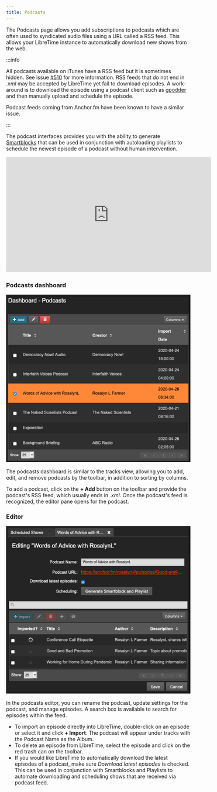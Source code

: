 ```yaml
---
title: Podcasts
---
```


The Podcasts page allows you add subscriptions to podcasts which are often used to syndicated audio files using a URL called a RSS feed. This allows your LibreTime instance to automatically download new shows from the web.

:::info

All podcasts available on iTunes have a RSS feed but it is sometimes hidden. See issue [#510](https://github.com/libretime/libretime/issues/510) for more information. RSS feeds that do not end in _.xml_ may be accepted by LibreTime yet fail to download episodes. A work-around is to download the episode using a podcast client such as [gpodder](https://gpodder.github.io/) and then manually upload and schedule the episode.

Podcast feeds coming from Anchor.fm have been known to have a similar issue.

:::

The podcast interfaces provides you with the ability to generate [Smartblocks](./playlists.md) that can be used in conjunction with autoloading playlists to schedule the newest episode of a podcast without human intervention.

<iframe
    width="560"
    height="315"
    src="https://www.youtube-nocookie.com/embed/g-4UcD8qvR8"
    frameborder="0"
    allow="accelerometer; autoplay; encrypted-media; gyroscope; picture-in-picture"
    allowfullscreen
></iframe>

### Podcasts dashboard

![](./podcasts-podcasts_dashboard.png)

The podcasts dashboard is similar to the tracks view, allowing you to add, edit, and remove
podcasts by the toolbar, in addition to sorting by columns.

To add a podcast, click on the **+ Add** button on the toolbar and provide the podcast's RSS feed, which usually ends in _.xml_.
Once the podcast's feed is recognized, the editor pane opens for the podcast.

### Editor

![](./podcasts-podcasts_editor.png)

In the podcasts editor, you can rename the podcast, update settings for the podcast, and manage episodes.
A search box is available to search for episodes within the feed.

- To import an episode directly into LibreTime, double-click on an episode or select it and click **+ Import**. The podcast will appear under tracks with the Podcast Name as the Album.
- To delete an episode from LibreTime, select the episode and click on the red trash can on the toolbar.
- If you would like LibreTime to automatically download the latest episodes of a podcast, make sure _Download latest episodes_ is checked. This can be used in conjunction with Smartblocks and Playlists to automate downloading and scheduling shows that are received via podcast feed.
